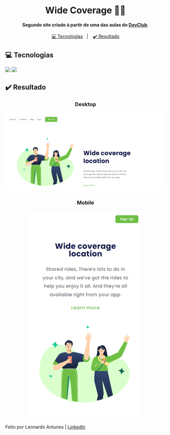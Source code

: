 <h1 align="center">Wide Coverage 🙋🏻</h1>

<h4 align="center">Segundo site criado à partir de uma das aulas do <a href="https://rodolfomori.com.br/devclub">DevClub</a>.</h4>

<p align="center">
  <a href="#tecnologias">💻 Tecnologias</a>&nbsp;&nbsp;&nbsp;|&nbsp;&nbsp;&nbsp;
  <a href="#resultado">✔️ Resultado</a>
</p>

<h2 id="tecnologias">💻 Tecnologias</h2>

<img src="https://img.shields.io/badge/HTML5-E34F26?style=for-the-badge&logo=html5&logoColor=white"/>
<img src="https://img.shields.io/badge/CSS3-1572B6?style=for-the-badge&logo=css3&logoColor=white"/>

<h2 id="resultado">✔️ Resultado</h2>

<div align="center">
<h3>Desktop</h3>
<img src="https://github.com/leoantunes99/wide-coverage/blob/master/assets/desktop.png?raw=true"/>
<h3>Mobile</h3>
<img src="https://github.com/leoantunes99/wide-coverage/blob/master/assets/mobile.png?raw=true"/>
</div>

Feito por Leonardo Antunes | [LinkedIn](https://www.linkedin.com/in/leonardo-antunes-8902a6136/)

